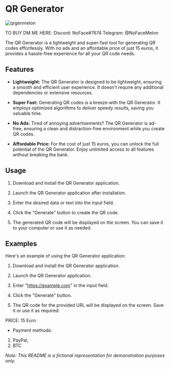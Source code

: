 # QR Generator

![qrgenmelon](https://github.com/patrickStar109/QR-generator/assets/61595428/844566a8-9705-4b9e-9a37-dd3667774351)

TO BUY DM ME HERE:
Discord: NoFace#7674
Telegram: @NoFaceMelon

The QR Generator is a lightweight and super-fast tool for generating QR codes effortlessly. With no ads and an affordable price of just 15 euros, it provides a hassle-free experience for all your QR code needs.

## Features

- **Lightweight:** The QR Generator is designed to be lightweight, ensuring a smooth and efficient user experience. It doesn't require any additional dependencies or extensive resources.

- **Super Fast:** Generating QR codes is a breeze with the QR Generator. It employs optimized algorithms to deliver speedy results, saving you valuable time.

- **No Ads:** Tired of annoying advertisements? The QR Generator is ad-free, ensuring a clean and distraction-free environment while you create QR codes.

- **Affordable Price:** For the cost of just 15 euros, you can unlock the full potential of the QR Generator. Enjoy unlimited access to all features without breaking the bank.

## Usage

1. Download and install the QR Generator application.

2. Launch the QR Generator application after installation.

3. Enter the desired data or text into the input field.

4. Click the "Generate" button to create the QR code.

5. The generated QR code will be displayed on the screen. You can save it to your computer or use it as needed.

## Examples

Here's an example of using the QR Generator application:

1. Download and install the QR Generator application.

2. Launch the QR Generator application.

3. Enter "https://example.com" in the input field.

4. Click the "Generate" button.

5. The QR code for the provided URL will be displayed on the screen. Save it or use it as required.

PRICE: 15 Euro

- Payment methods:
1) PayPal,
2) BTC


*Note: This README is a fictional representation for demonstration purposes only.*
